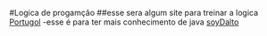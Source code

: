 #Logica de progamção 
##esse sera algum site para treinar a logica
[Portugol](https://portugol-webstudio.cubos.io/ide)
-esse é para ter mais conhecimento de java
[soyDalto](https://www.youtube.com/watch?v=z95mZVUcJ-E&t=6624s&ab_channel=SoyDalto)